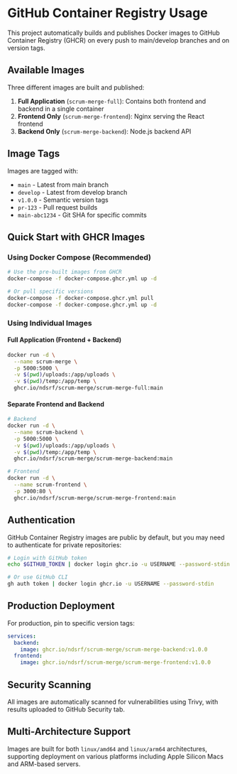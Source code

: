 # GitHub Container Registry Usage

This project automatically builds and publishes Docker images to GitHub Container Registry (GHCR) on every push to main/develop branches and on version tags.

## Available Images

Three different images are built and published:

1. **Full Application** (`scrum-merge-full`): Contains both frontend and backend in a single container
2. **Frontend Only** (`scrum-merge-frontend`): Nginx serving the React frontend
3. **Backend Only** (`scrum-merge-backend`): Node.js backend API

## Image Tags

Images are tagged with:
- `main` - Latest from main branch
- `develop` - Latest from develop branch  
- `v1.0.0` - Semantic version tags
- `pr-123` - Pull request builds
- `main-abc1234` - Git SHA for specific commits

## Quick Start with GHCR Images

### Using Docker Compose (Recommended)

```bash
# Use the pre-built images from GHCR
docker-compose -f docker-compose.ghcr.yml up -d

# Or pull specific versions
docker-compose -f docker-compose.ghcr.yml pull
docker-compose -f docker-compose.ghcr.yml up -d
```

### Using Individual Images

#### Full Application (Frontend + Backend)
```bash
docker run -d \
  --name scrum-merge \
  -p 5000:5000 \
  -v $(pwd)/uploads:/app/uploads \
  -v $(pwd)/temp:/app/temp \
  ghcr.io/ndsrf/scrum-merge/scrum-merge-full:main
```

#### Separate Frontend and Backend
```bash
# Backend
docker run -d \
  --name scrum-backend \
  -p 5000:5000 \
  -v $(pwd)/uploads:/app/uploads \
  -v $(pwd)/temp:/app/temp \
  ghcr.io/ndsrf/scrum-merge/scrum-merge-backend:main

# Frontend  
docker run -d \
  --name scrum-frontend \
  -p 3000:80 \
  ghcr.io/ndsrf/scrum-merge/scrum-merge-frontend:main
```

## Authentication

GitHub Container Registry images are public by default, but you may need to authenticate for private repositories:

```bash
# Login with GitHub token
echo $GITHUB_TOKEN | docker login ghcr.io -u USERNAME --password-stdin

# Or use GitHub CLI
gh auth token | docker login ghcr.io -u USERNAME --password-stdin
```

## Production Deployment

For production, pin to specific version tags:

```yaml
services:
  backend:
    image: ghcr.io/ndsrf/scrum-merge/scrum-merge-backend:v1.0.0
  frontend:
    image: ghcr.io/ndsrf/scrum-merge/scrum-merge-frontend:v1.0.0
```

## Security Scanning

All images are automatically scanned for vulnerabilities using Trivy, with results uploaded to GitHub Security tab.

## Multi-Architecture Support

Images are built for both `linux/amd64` and `linux/arm64` architectures, supporting deployment on various platforms including Apple Silicon Macs and ARM-based servers.